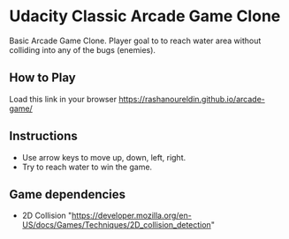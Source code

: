# Udacity Classic Arcade Game Clone

Basic Arcade Game Clone. Player goal to to reach water area without colliding into any of the bugs (enemies).

## How to Play

Load this link in your browser https://rashanoureldin.github.io/arcade-game/

## Instructions

* Use arrow keys to move up, down, left, right.
* Try to reach water to win the game.

## Game dependencies

* 2D Collision "https://developer.mozilla.org/en-US/docs/Games/Techniques/2D_collision_detection"


